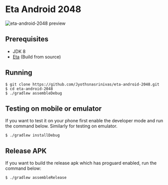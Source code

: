 # Eta Android 2048

![eta-android-2048 preview](eta-android-2048.gif)

## Prerequisites
- JDK 8
- [Eta](https://eta-lang.org/docs/eta-concepts/getting-started/install-eta#source-installation) (Build from source)

## Running

```
$ git clone https://github.com/Jyothsnasrinivas/eta-android-2048.git
$ cd eta-android-2048
$ ./gradlew assembleDebug
```
## Testing on mobile or emulator

If you want to test it on your phone first enable the developer mode and run the command below. Similarly for testing on emulator.

```
$ ./gradlew installDebug
```

## Release APK

If you want to build the release apk which has proguard enabled, run the command below:

```
$ ./gradlew assembleRelease
